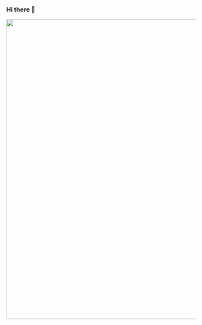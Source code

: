 ### Hi there 👋

<p float="left" align="center">
    <img src="https://github.com/jaredyam/gezihuzi/blob/main/Work at home-01.svg" width="800" />
</p>

<!--
**gezihuzi/gezihuzi** is a ✨ _special_ ✨ repository because its `README.md` (this file) appears on your GitHub profile.

Here are some ideas to get you started:

- 🔭 I’m currently working on ...!

- 🌱 I’m currently learning ...
- 👯 I’m looking to collaborate on ...
- 🤔 I’m looking for help with ...
- 💬 Ask me about ...
- 📫 How to reach me: ...
- 😄 Pronouns: ...
- ⚡ Fun fact: ...
-->
